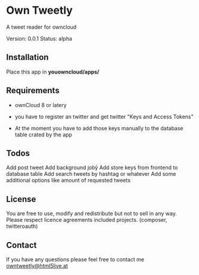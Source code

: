# Own Tweetly
A tweet reader for owncloud

Version: 0.0.1
Status: alpha

## Installation
Place this app in **youowncloud/apps/**

## Requirements
 * ownCloud 8 or latery
 + you have to register an twitter and get twitter "Keys and Access Tokens"
 - At the moment you have to add those keys manually to the database table crated by the app
 
## Todos
 Add post tweet
 Add background jobŷ
 Add store keys from frontend to database table
 Add search tweets by hashtag or whatever
 Add some additional options like amount of requested tweets
 
## License
You are free to use, modify and redistribute but not to sell in any way. 
Please respect licence agreements included projects. (composer, twitteroauth)

## Contact
If you have any questions please feel free to contact me owntweetly@html5live.at